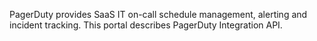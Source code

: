 PagerDuty provides SaaS IT on-call schedule management, alerting and incident tracking. This portal describes PagerDuty Integration API.